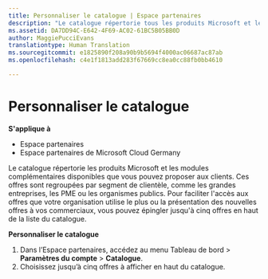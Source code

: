 ```yaml
---
title: Personnaliser le catalogue | Espace partenaires
description: "Le catalogue répertorie tous les produits Microsoft et les modules complémentaires disponibles à la vente pour les partenaires."
ms.assetid: DA7DD94C-E642-4F69-AC02-61BC5B05BB0D
author: MaggiePucciEvans
translationtype: Human Translation
ms.sourcegitcommit: e1825890f208a90b9b5694f4000ac06687ac87ab
ms.openlocfilehash: c4e1f1813add283f67669cc8ea0cc88fb0bb4610

---
```


# Personnaliser le catalogue

**S'applique à**

-  Espace partenaires
-  Espace partenaires de Microsoft Cloud Germany

Le catalogue répertorie les produits Microsoft et les modules complémentaires disponibles que vous pouvez proposer aux clients. Ces offres sont regroupées par segment de clientèle, comme les grandes entreprises, les PME ou les organismes publics. Pour faciliter l'accès aux offres que votre organisation utilise le plus ou la présentation des nouvelles offres à vos commerciaux, vous pouvez épingler jusqu'à cinq offres en haut de la liste du catalogue.

**Personnaliser le catalogue**

1.  Dans l’Espace partenaires, accédez au menu Tableau de bord &gt; **Paramètres du compte** &gt; **Catalogue**.
2.  Choisissez jusqu’à cinq&nbsp;offres à afficher en haut du catalogue.

 

 






<!--HONumber=Jan17_HO2-->


